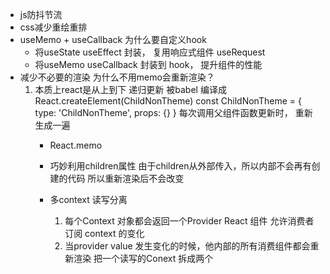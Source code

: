 - js防抖节流
- css减少重绘重排
- useMemo + useCallback
    为什么要自定义hook
    - 将useState useEffect 封装， 复用响应式组件
        useRequest
    - 将useMemo useCallback 封装到 hook， 提升组件的性能
- 减少不必要的渲染
    为什么不用memo会重新渲染？
    1. 本质上react是从上到下 递归更新
        <ChildNonTheme/> 被babel 编译成
        React.createElement(ChildNonTheme)
        const ChildNonTheme = {
            type: 'ChildNonTheme',
            props: {}
        }
        每次调用父组件函数更新时， 重新生成一遍
        - React.memo
        - 巧妙利用children属性
            由于children从外部传入，所以内部不会再有创建的代码
            所以重新渲染后不会改变

        - 多context 读写分离
            1. 每个Context 对象都会返回一个Provider React 组件 允许消费者订阅 context 的变化
            2. 当provider value 发生变化的时候，他内部的所有消费组件都会重新渲染
            把一个读写的Conext 拆成两个